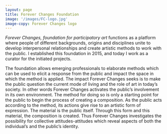 ```yaml
---
layout: page
title: Forever Changes Foundation
image: '/images/FC-logo.jpg'
image-copy: Forever Changes logo
---
```


*Forever Changes, foundation for participatory art* functions as a platform where people of different backgrounds, origins and disciplines unite to develop interpersonal relationships and create artistic methods to work with the public. I established this foundation in 2015, and today I work as a curator for the initiated projects. 

The foundation allows emerging professionals to elaborate methods which can be used to elicit a response from the public and impact the space in which the method is applied. The impact Forever Changes seeks is to make the public question the current mode of living and the role of art in today’s society. In other words Forever Changes activates the public’s involvement in its own environment. The method for doing so is only a starting point for the public to begin the process of creating a composition. As the public acts according to the method, its actions give rise to an artistic form of expression. The material is the public itself. Through this form and this material, the composition is created. Thus Forever Changes investigates the possibility for collective attitudes-attitudes which reveal aspects of both the individual’s and the public’s identity.